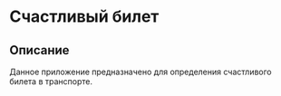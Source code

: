 # Счастливый билет

## Описание
Данное приложение предназначено для определения счастливого билета в транспорте.
